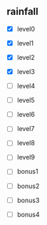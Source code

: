 ## rainfall

* [x] level0
* [x] level1
* [x] level2
* [x] level3
* [ ] level4
* [ ] level5
* [ ] level6
* [ ] level7
* [ ] level8
* [ ] level9

* [ ] bonus1
* [ ] bonus2
* [ ] bonus3
* [ ] bonus4